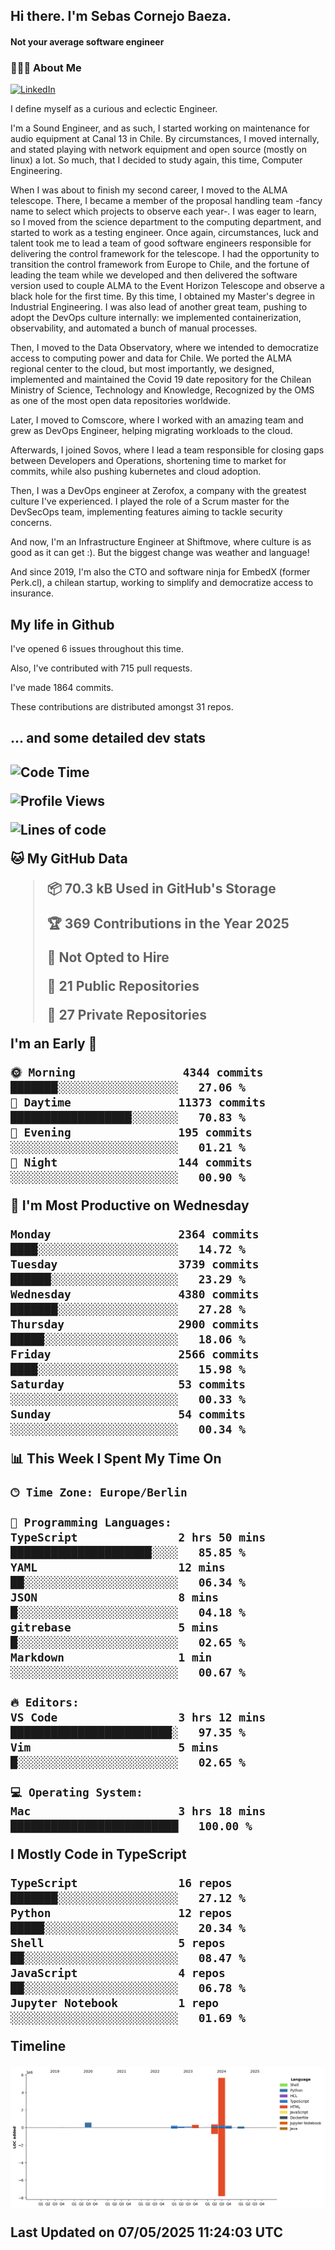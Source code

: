 <h2> Hi there.  I'm Sebas Cornejo Baeza.</h2>
<h4> Not your average software engineer</h4>
<h3> 👨🏻‍💻 About Me </h3>
<a href="http://linkedin.com/in/sebastian-cornejo-baeza/"><img alt="LinkedIn" src="https://img.shields.io/badge/Sebas%20Cornejo%20-informational?style=appveyor&logo=linkedin"></a>


I define myself as a curious and eclectic Engineer.

I'm a Sound Engineer, and as such, I started working on maintenance for audio equipment at Canal 13 in Chile.
By circumstances, I moved internally, and stated playing with network equipment and open source (mostly on linux) 
a lot. So much, that I decided to study again, this time, Computer Engineering.

When I was about to finish my second career, I moved to the ALMA telescope. There, I became a member of the proposal handling team
-fancy name to select which projects to observe each year-. 
I was eager to learn, so I moved from the science department to the computing department, and started to work as 
a testing engineer. Once again, circumstances, luck and talent took me to lead a team of good software engineers 
responsible for delivering the control framework for the telescope. I had the opportunity to transition the control framework from
Europe to Chile, and the fortune of leading the team while we developed and then delivered the software
version used to couple ALMA to the Event Horizon Telescope and observe a black hole for the first time.
By this time, I obtained my Master's degree in Industrial Engineering.
I was also lead of another great team, pushing to adopt the DevOps culture internally: we implemented containerization, observability, and automated a bunch of manual processes.

Then, I moved to the Data Observatory, where we intended to democratize access to computing power
and data for Chile. We ported the ALMA regional center to the cloud, but most importantly, we designed, implemented
and maintained the Covid 19 date repository for the Chilean Ministry of Science, Technology and Knowledge, Recognized by the OMS as one of the most open
data repositories worldwide.

Later, I moved to Comscore, where I worked with an amazing team and grew as DevOps Engineer, helping migrating workloads to the cloud.

Afterwards, I joined Sovos, where I lead a team responsible for closing gaps between Developers and Operations, shortening time to market for commits, while
also pushing kubernetes and cloud adoption.

Then, I was a DevOps engineer at Zerofox, a company with the greatest culture I've experienced. I played the role of a Scrum master for the DevSecOps team,
implementing features aiming to tackle security concerns.

And now, I'm an Infrastructure Engineer at Shiftmove, where culture is as good as it can get :). But the biggest change was weather and language!
 
And since 2019, I'm also the CTO and software ninja for EmbedX (former Perk.cl), a chilean startup, working to simplify and democratize access to insurance.

<h2> My life in Github </h2>

I've opened 6 issues throughout this time.

Also, I've contributed with 715 pull requests.

I've made 1864 commits.

These contributions are distributed amongst 31 repos.

<h2>... and some detailed dev stats<h2>

<!--START_SECTION:waka-->
![Code Time](http://img.shields.io/badge/Code%20Time-1%2C107%20hrs%2013%20mins-blue)

![Profile Views](http://img.shields.io/badge/Profile%20Views-0-blue)

![Lines of code](https://img.shields.io/badge/From%20Hello%20World%20I%27ve%20Written-7.5%20million%20lines%20of%20code-blue)

**🐱 My GitHub Data** 

> 📦 70.3 kB Used in GitHub's Storage 
 > 
> 🏆 369 Contributions in the Year 2025
 > 
> 🚫 Not Opted to Hire
 > 
> 📜 21 Public Repositories 
 > 
> 🔑 27 Private Repositories 
 > 
**I'm an Early 🐤** 

```text
🌞 Morning                4344 commits        ███████░░░░░░░░░░░░░░░░░░   27.06 % 
🌆 Daytime                11373 commits       ██████████████████░░░░░░░   70.83 % 
🌃 Evening                195 commits         ░░░░░░░░░░░░░░░░░░░░░░░░░   01.21 % 
🌙 Night                  144 commits         ░░░░░░░░░░░░░░░░░░░░░░░░░   00.90 % 
```
📅 **I'm Most Productive on Wednesday** 

```text
Monday                   2364 commits        ████░░░░░░░░░░░░░░░░░░░░░   14.72 % 
Tuesday                  3739 commits        ██████░░░░░░░░░░░░░░░░░░░   23.29 % 
Wednesday                4380 commits        ███████░░░░░░░░░░░░░░░░░░   27.28 % 
Thursday                 2900 commits        █████░░░░░░░░░░░░░░░░░░░░   18.06 % 
Friday                   2566 commits        ████░░░░░░░░░░░░░░░░░░░░░   15.98 % 
Saturday                 53 commits          ░░░░░░░░░░░░░░░░░░░░░░░░░   00.33 % 
Sunday                   54 commits          ░░░░░░░░░░░░░░░░░░░░░░░░░   00.34 % 
```


📊 **This Week I Spent My Time On** 

```text
🕑︎ Time Zone: Europe/Berlin

💬 Programming Languages: 
TypeScript               2 hrs 50 mins       █████████████████████░░░░   85.85 % 
YAML                     12 mins             ██░░░░░░░░░░░░░░░░░░░░░░░   06.34 % 
JSON                     8 mins              █░░░░░░░░░░░░░░░░░░░░░░░░   04.18 % 
gitrebase                5 mins              █░░░░░░░░░░░░░░░░░░░░░░░░   02.65 % 
Markdown                 1 min               ░░░░░░░░░░░░░░░░░░░░░░░░░   00.67 % 

🔥 Editors: 
VS Code                  3 hrs 12 mins       ████████████████████████░   97.35 % 
Vim                      5 mins              █░░░░░░░░░░░░░░░░░░░░░░░░   02.65 % 

💻 Operating System: 
Mac                      3 hrs 18 mins       █████████████████████████   100.00 % 
```

**I Mostly Code in TypeScript** 

```text
TypeScript               16 repos            ███████░░░░░░░░░░░░░░░░░░   27.12 % 
Python                   12 repos            █████░░░░░░░░░░░░░░░░░░░░   20.34 % 
Shell                    5 repos             ██░░░░░░░░░░░░░░░░░░░░░░░   08.47 % 
JavaScript               4 repos             ██░░░░░░░░░░░░░░░░░░░░░░░   06.78 % 
Jupyter Notebook         1 repo              ░░░░░░░░░░░░░░░░░░░░░░░░░   01.69 % 
```



**Timeline**

![Lines of Code chart](https://raw.githubusercontent.com/scornejob/scornejob/master/assets/bar_graph.png)


 Last Updated on 07/05/2025 11:24:03 UTC
<!--END_SECTION:waka-->
